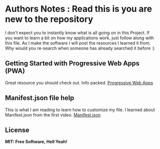# Authors Notes : Read this is you are new to the repository

I don't expect you to instantly know what is all going on in this Project. If you want to learn a bit on how my applications work, just follow along with this file. As I make the software I will post the resources I learned it from. Why would you re-search when someone has already searched it before :)

## Getting Started with Progressive Web Apps (PWA)
Great resource you should check out. Info packed.
[Progressive Web Apps]

## Manifest.json file help
This is what I am reading to learn how to customize my file. I learned about Manifest.json from the first video.
[Manifest.json]

## License

**MIT: Free Software, Hell Yeah!**

[Progressive Web Apps]: <https://www.youtube.com/watch?v=WbbAPfDVqfYt>
[Manifest.json]: <https://www.youtube.com/watch?v=WbbAPfDVqfYt>
